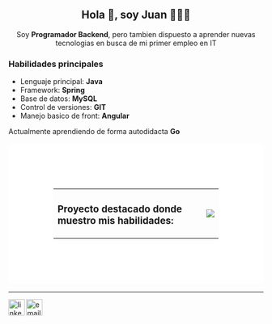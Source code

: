 <h2 align="center">Hola 👋, soy Juan 👨🏻‍💻</h3>
<p align="center">Soy <strong>Programador Backend</strong>, pero tambien dispuesto a aprender nuevas tecnologias en busca de mi primer empleo en IT</p>

### Habilidades principales
- Lenguaje principal: **Java**
- Framework: **Spring**
- Base de datos: **MySQL**
- Control de versiones: **GIT**
- Manejo basico de front: **Angular**

Actualmente aprendiendo de forma autodidacta **Go**

<table style="border: 89px solid white;">
  <tr>
    <td style="vertical-align:middle">
      <h3>Proyecto destacado donde muestro mis habilidades:</h3>
    </td>
    <td>
      <a href="https://github.com/juanjgfredes/escuela-backend">
        <picture>
          <source 
            srcset="https://github-readme-stats.vercel.app/api/pin/?username=juanjgfredes&repo=escuela-backend&theme=dark"
            media="(prefers-color-scheme: dark)"
          />
          <source
            srcset="https://github-readme-stats.vercel.app/api/pin/?username=juanjgfredes&repo=escuela-backend"
            media="(prefers-color-scheme: light), (prefers-color-scheme: no-preference)"
          />
        <img src="https://github-readme-stats.vercel.app/api/pin/?username=juanjgfredes&repo=escuela-backend" />
      </picture>
      </a>
    </td>
  </tr>
</table>

---
<p>
  <a href="https://www.linkedin.com/in/juanjgfredes">
    <img align="left" width="32px" src="https://img.icons8.com/color/96/000000/linkedin.png" alt="linkedin"/>
  </a>
  <a href="mailto:juanjgfredes@gmail.com">
    <img align="left" width="32px" src="https://img.icons8.com/color/96/000000/gmail.png" alt="email"/>
  </a>
</p>
<!-- 
<p>
  <a href="https://br.linkedin.com/in/felipevpeters">
    <img align="left" alt="Felipe's LinkdeIn" width="30px" src="https://cdn.jsdelivr.net/npm/simple-icons@3.5.0/icons/linkedin.svg" />
  </a>
  <a href="mailto:fveronezipeters@gmail.com">
    <img align="left" alt="GMail" width="30px" src="https://cdn.jsdelivr.net/npm/simple-icons@3.5.0/icons/gmail.svg" />
  </a>
</p> 
-->

<!--
**juanjgfredes/juanjgfredes** is a ✨ _special_ ✨ repository because its `README.md` (this file) appears on your GitHub profile.

Here are some ideas to get you started:

- 🔭 I’m currently working on ...
- 🌱 I’m currently learning ...
- 👯 I’m looking to collaborate on ...
- 🤔 I’m looking for help with ...
- 💬 Ask me about ...
- 📫 How to reach me: ...
- 😄 Pronouns: ...
- ⚡ Fun fact: ...
-->
